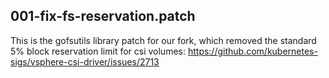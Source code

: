 ## 001-fix-fs-reservation.patch
This is the gofsutils library patch for our fork, which removed the standard 5% block reservation limit for csi volumes: https://github.com/kubernetes-sigs/vsphere-csi-driver/issues/2713
